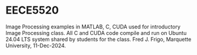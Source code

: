 # EECE5520
Image Processing examples in MATLAB, C, CUDA used for introductory Image Processing class. All C and CUDA code compile and run on Ubuntu 24.04 LTS system shared by students for the class. Fred J. Frigo, Marquette University, 11-Dec-2024.
